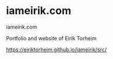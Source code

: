 # iameirik.com
iameirik.com

Portfolio and website of Eirik Torheim

https://eiriktorheim.github.io/iameirik/src/
